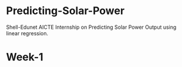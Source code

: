 # Predicting-Solar-Power
Shell-Edunet AICTE Internship on Predicting Solar Power Output using linear regression.

  #  Week-1
  

